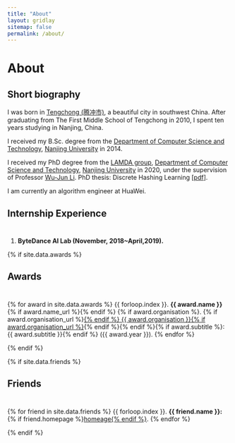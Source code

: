 ```yaml
---
title: "About"
layout: gridlay
sitemap: false
permalink: /about/
---
```


# About 

## Short biography

I was born in <a href="https://en.wikipedia.org/wiki/Tengchong" _target="_blank">Tengchong (腾冲市)</a>, a beautiful city in southwest China. After graduating from The First Middle School of Tengchong in 2010, I spent ten years studying in Nanjing, China.

I received my B.Sc. degree from the <a href="https://cs.nju.edu.cn/" _target="_blank">Department of Computer Science and Technology</a>, <a href="https://www.nju.edu.cn/" _target="_blank">Nanjing University</a> in 2014.

I received my PhD degree from the <a href="https://www.lamda.nju.edu.cn/CH.MainPage.ashx" target="_blan">LAMDA group</a>, <a href="https://cs.nju.edu.cn/" target="_blank">Department of Computer Science and Technology</a>, <a href="https://www.nju.edu.cn/" target="_blank">Nanjing University</a> in 2020, under the supervision of Professor <a href="https://cs.nju.edu.cn/lwj" target="_blank">Wu-Jun Li</a>. PhD thesis: Discrete Hashing Learning [<a href="https://jiangqy.github.io/publications/assert/PHD_thesis.pdf" target="_blank">pdf</a>].

I am currently an algorithm engineer at HuaWei.

## Internship Experience
<div class="rowl1" style="padding-top: 10px;">

1. <strong>ByteDance AI Lab (November, 2018~April,2019).</strong>
</div>

{% if site.data.awards %}
## Awards
<div class="rowl1" style="padding-top: 10px;">

{% for award in site.data.awards %}
{{ forloop.index }}. <strong>{{ award.name }}</strong>{% if award.name_url %}{% endif %} {% if award.organisation %}. {% if award.organisation_url %}<a href="{{ award.organisation_url }}" target="_blank">{% endif %} {{ award.organisation }}{% if award.organisation_url %}</a>{% endif %}{% endif %}{% if award.subtitle %}: {{ award.subtitle }}{% endif %} ({{ award.year }}).
{% endfor %}
</div>
{% endif %}

{% if site.data.friends %}
## Friends
<div class="rowl1" style="padding-top: 10px;">

{% for friend in site.data.friends %}
{{ forloop.index }}. <strong>{{ friend.name }}: </strong>{% if friend.homepage %}<a href="{{ friend.homepage }}" target="_blank">homeage{% endif %}</a>.
{% endfor %}
</div>
{% endif %}
